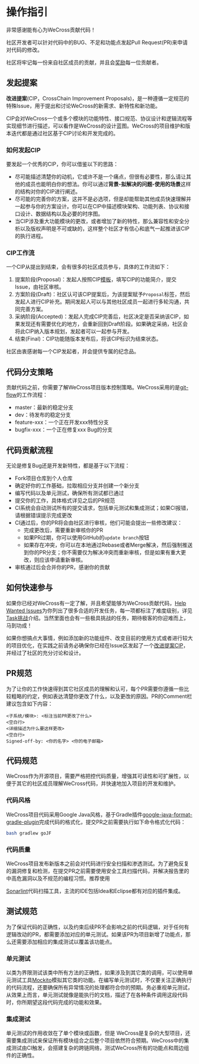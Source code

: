 # 操作指引

非常感谢能有心为WeCross贡献代码！

社区开发者可以针对代码中的BUG、不足和功能点发起Pull Request(PR)来申请对代码的修改。

社区将牢记每一份来自社区成员的贡献，并且会[奖励](./community.html#id2)每一位贡献者。

## 发起提案

**改进提案**(CIP，CrossChain Improvement Proposals)，是一种遵循一定规范的特殊Issue，用于提出和讨论WeCross的新需求、新特性和新功能。

CIP会对WeCross一个或多个模块的功能特性、接口规范、协议设计和逻辑流程等实现细节进行描述，可以看作是WeCross的设计蓝图。WeCross的项目维护和版本迭代都是通过社区基于CIP讨论和开发完成的。

### 如何发起CIP

要发起一个优秀的CIP，你可以借鉴以下的思路：

- 尽可能描述清楚你的动机，它或许不是一个痛点，但很有必要性，那么请让其他的成员也能明白你的想法。你可以通过**背景-拟解决的问题-使用的场景**这样的结构对你的CIP进行阐述。
- 尽可能的完善你的方案，这并不是必选项，但是却能帮助其他成员快速理解并一起参与你的方案设计。你可以在CIP中描述模块架构、功能列表、协议和接口设计、数据结构以及必要的时序图。
- 当CIP涉及重大功能模块的更改，或者增加了新的特性，那么兼容性和安全分析以及版权声明是不可或缺的，这样整个社区才有信心和底气一起推进该CIP的执行进程。

### CIP工作流

一个CIP从提出到结束，会有很多的社区成员参与，具体的工作流如下：

1. 提案阶段(Proposal)：发起人按照CIP[模板](https://github.com/WeBankBlockchain/WeCross/issues/new/choose)，填写CIP的功能简介，提交Issue，由社区审核。
2. 方案阶段(Draft)：社区认可该CIP提案后，为该提案赋予`Proposal`标签，然后发起人进行CIP补充。期间发起人可以与其他社区成员一起进行多轮沟通，共同完善方案。
3. 采纳阶段(Accepted)：发起人完成CIP完善后，社区决定是否采纳该CIP，如果发现还有需要优化的地方，会重新回到Draft阶段。如果确定采纳，社区会将此CIP纳入版本规划，发起者可以一起参与开发。
4. 结束(Final)：CIP功能随版本发布后，将该CIP标识为结束状态。

社区由衷感谢每一个CIP发起者，并会提供专属的纪念品。

## 代码分支策略

贡献代码之前，你需要了解WeCross项目版本控制策略。WeCross采用的是[git-flow](https://jeffkreeftmeijer.com/git-flow/)的工作流程：

* master：最新的稳定分支
* dev：待发布的稳定分支
* feature-xxx：一个正在开发xxx特性分支
* bugfix-xxx：一个正在修复xxx Bug的分支

## 代码贡献流程

无论是修复Bug还是开发新特性，都是基于以下流程：

- Fork项目仓库到个人仓库
- 确定好你的工作基础，拉取相应分支并创建一个新分支
- 编写代码以及单元测试，确保所有测试都已通过
- 提交你的工作，具体格式详见之后的PR规范
- CI系统会自动测试所有的提交请求，包括单元测试和集成测试；如果CI报错，请根据错误提示完成更改
- CI通过后，你的PR将会由社区进行审核，他们可能会提出一些修改建议：
  - 完成更改后，需要重新审核你的PR
  - 如果PR过期，你可以使用GitHub的`update branch`按钮
  - 如果存在冲突，你可以在本地通过Rebase或者Merge解决，然后强制推送到你的PR分支；你不需要仅为解决冲突而重新审核，但是如果有重大更改，则应该申请重新审核。
- 审核通过后会合并你的PR，感谢你的贡献

## 如何快速参与

如果你已经对WeCross有一定了解，并且希望能够为WeCross贡献代码，[Help Wanted Issues](https://github.com/WeBankBlockchain/WeCross/issues/109)为你列出了很多合适的开发任务，每一项都标注了难度级别，详见[Task挑战](./event.html#task)介绍。当然里面也会有一些极具挑战的任务，期待极客的你迎难而上，马到功成！

如果你想搞点大事情，例如添加新的功能组件、改变目前的使用方式或者进行较大的项目优化，在实践之前请务必确保你已经在Issue区发起了一个[改进提案CIP](./cip.html)，并经过了社区的充分讨论和设计。

## PR规范

为了让你的工作快速得到其它社区成员的理解和认可，每个PR需要你遵循一些比较粗略的约定，例如表达清楚你更改了什么，以及更改的原因。PR的Comment栏建议包含如下内容：

```
<子系统/模块>: <标注当前PR更改了什么>
<空白行>
<详细描述为什么要这样更改>
<空白行>
Signed-off-by: <你的名字> <你的电子邮箱> 
```

## 代码规范

WeCross作为开源项目，需要严格把控代码质量，增强其可读性和可扩展性，以便于其它的社区成员理解WeCross代码，并快速地加入项目的开发和维护。

### 代码风格

WeCross项目代码采用Google Java风格，基于Gradle插件[google-java-format-gradle-plugin](https://github.com/sherter/google-java-format-gradle-plugin)完成代码的格式化，提交PR之前需要执行如下命令格式化代码：

```bash
bash gradlew goJF
```

### 代码质量

WeCross项目发布新版本之前会对代码进行安全扫描和渗透测试。为了避免反复的漏洞修复和检测，在提交PR之前需要使用安全工具扫描代码，并解决报告里的中高危漏洞以及不规范的编程习惯。推荐使用

[Sonarlint](https://www.sonarlint.org/)代码扫描工具，主流的IDE包括Idea和Eclipse都有对应的插件集成。

## 测试规范

为了保证代码的正确性，以及约束后续PR不会影响之前的代码逻辑，对于任何有逻辑改动的PR，都需要添加对应的单元测试。如果该PR为项目新增了功能点，那么还需要添加相应的集成测试以覆盖该功能点。

### 单元测试

以类为界限测试该类中所有方法的正确性，如果涉及到其它类的调用，可以使用单元测试工具[Mockito](https://site.mockito.org/)模拟其它类的功能。在编写单元测试时，不仅要关注正确执行的代码流程，还要确保所有异常情况的处理都符合你的预期。务必重视单元测试，从效果上而言，单元测试就像是能执行的文档，描述了在各种条件调用这段代码时，你所期望这段代码完成的功能和效果。

### 集成测试

单元测试的作用收敛在了单个模块或函数，但是 WeCross是复杂的大型项目，还需要集成测试来保证所有模块组合之后整个项目依然符合预期。WeCross中的集成测试由CI触发，会搭建复杂的跨链网络，测试WeCross所有的功能点和周边组件的正确性。
